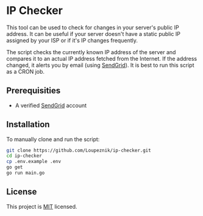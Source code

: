 # IP Checker
This tool can be used to check for changes in your server's public IP address. It can be useful if your server doesn't have a static public IP assigned by your ISP or if it's IP changes frequently.

The script checks the currently known IP address of the server and compares it to an actual IP address fetched from the Internet. If the address changed, it alerts you by email (using [SendGrid](https://sendgrid.com/)). It is best to run this script as a CRON job.

## Prerequisities
- A verified [SendGrid](https://sendgrid.com/) account

## Installation
To manually clone and run the script:

```bash
git clone https://github.com/Loupeznik/ip-checker.git
cd ip-checker
cp .env.example .env
go get
go run main.go
```

## License
This project is [MIT](https://github.com/Loupeznik/ip-checker/blob/master/LICENSE) licensed.

